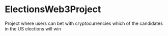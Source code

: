 # ElectionsWeb3Project
Project where users can bet with cryptocurrencies which of the candidates in the US elections will win
